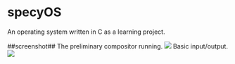 specyOS
=======

An operating system written in C as a learning project.

##screenshot##
The preliminary compositor running.
<img src=http://i.imgur.com/C7pmOAB.png>
Basic input/output.
<img src=https://i.imgur.com/s6gerJu.png>
